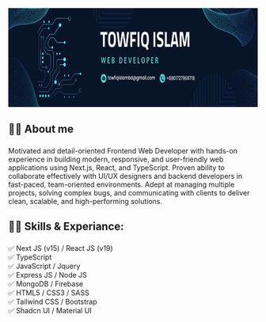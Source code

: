 <div align="center">
  <img height="200" src="https://github.com/towfiqislambd/towfiqislambd/blob/main/Linkedin_Cover_3.png"  />
</div>

###

<h2 align="left">👨‍💻 About me</h2>

###

Motivated and detail-oriented Frontend Web Developer with hands-on experience in building modern, responsive, and user-friendly web applications using Next.js, React, and TypeScript. Proven ability to collaborate effectively with UI/UX designers and backend developers in fast-paced, team-oriented environments. Adept at managing multiple projects, solving complex bugs, and communicating with clients to deliver clean, scalable, and high-performing solutions.

###

<h2 align="left">👨‍💻 Skills & Experiance:</h2>

###  

✅ Next JS (v15) / React JS (v19) <br> 
✅ TypeScript <br> 
✅ JavaScript / Jquery <br> 
✅ Express JS / Node JS <br> 
✅ MongoDB / Firebase <br>
✅ HTML5 / CSS3 / SASS <br> 
✅ Tailwind CSS / Bootstrap <br> 
✅ Shadcn UI / Material UI <br> 

###  
